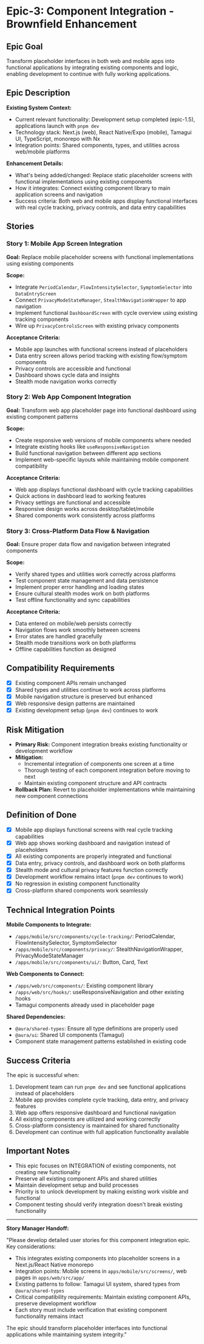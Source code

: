 # Epic-3: Component Integration - Brownfield Enhancement

## Epic Goal

Transform placeholder interfaces in both web and mobile apps into functional applications by integrating existing components and logic, enabling development to continue with fully working applications.

## Epic Description

**Existing System Context:**

- Current relevant functionality: Development setup completed (epic-1.5), applications launch with `pnpm dev`
- Technology stack: Next.js (web), React Native/Expo (mobile), Tamagui UI, TypeScript, monorepo with Nx
- Integration points: Shared components, types, and utilities across web/mobile platforms

**Enhancement Details:**

- What's being added/changed: Replace static placeholder screens with functional implementations using existing components
- How it integrates: Connect existing component library to main application screens and navigation
- Success criteria: Both web and mobile apps display functional interfaces with real cycle tracking, privacy controls, and data entry capabilities

## Stories

### Story 1: Mobile App Screen Integration

**Goal:** Replace mobile placeholder screens with functional implementations using existing components

**Scope:**

- Integrate `PeriodCalendar`, `FlowIntensitySelector`, `SymptomSelector` into `DataEntryScreen`
- Connect `PrivacyModeStateManager`, `StealthNavigationWrapper` to app navigation
- Implement functional `DashboardScreen` with cycle overview using existing tracking components
- Wire up `PrivacyControlsScreen` with existing privacy components

**Acceptance Criteria:**

- Mobile app launches with functional screens instead of placeholders
- Data entry screen allows period tracking with existing flow/symptom components
- Privacy controls are accessible and functional
- Dashboard shows cycle data and insights
- Stealth mode navigation works correctly

### Story 2: Web App Component Integration

**Goal:** Transform web app placeholder page into functional dashboard using existing component patterns

**Scope:**

- Create responsive web versions of mobile components where needed
- Integrate existing hooks like `useResponsiveNavigation`
- Build functional navigation between different app sections
- Implement web-specific layouts while maintaining mobile component compatibility

**Acceptance Criteria:**

- Web app displays functional dashboard with cycle tracking capabilities
- Quick actions in dashboard lead to working features
- Privacy settings are functional and accessible
- Responsive design works across desktop/tablet/mobile
- Shared components work consistently across platforms

### Story 3: Cross-Platform Data Flow & Navigation

**Goal:** Ensure proper data flow and navigation between integrated components

**Scope:**

- Verify shared types and utilities work correctly across platforms
- Test component state management and data persistence
- Implement proper error handling and loading states
- Ensure cultural stealth modes work on both platforms
- Test offline functionality and sync capabilities

**Acceptance Criteria:**

- Data entered on mobile/web persists correctly
- Navigation flows work smoothly between screens
- Error states are handled gracefully
- Stealth mode transitions work on both platforms
- Offline capabilities function as designed

## Compatibility Requirements

- [x] Existing component APIs remain unchanged
- [x] Shared types and utilities continue to work across platforms
- [x] Mobile navigation structure is preserved but enhanced
- [x] Web responsive design patterns are maintained
- [x] Existing development setup (`pnpm dev`) continues to work

## Risk Mitigation

- **Primary Risk:** Component integration breaks existing functionality or development workflow
- **Mitigation:**
  - Incremental integration of components one screen at a time
  - Thorough testing of each component integration before moving to next
  - Maintain existing component structure and API contracts
- **Rollback Plan:** Revert to placeholder implementations while maintaining new component connections

## Definition of Done

- [x] Mobile app displays functional screens with real cycle tracking capabilities
- [x] Web app shows working dashboard and navigation instead of placeholders
- [x] All existing components are properly integrated and functional
- [x] Data entry, privacy controls, and dashboard work on both platforms
- [x] Stealth mode and cultural privacy features function correctly
- [x] Development workflow remains intact (`pnpm dev` continues to work)
- [x] No regression in existing component functionality
- [x] Cross-platform shared components work seamlessly

## Technical Integration Points

**Mobile Components to Integrate:**

- `/apps/mobile/src/components/cycle-tracking/`: PeriodCalendar, FlowIntensitySelector, SymptomSelector
- `/apps/mobile/src/components/privacy/`: StealthNavigationWrapper, PrivacyModeStateManager
- `/apps/mobile/src/components/ui/`: Button, Card, Text

**Web Components to Connect:**

- `/apps/web/src/components/`: Existing component library
- `/apps/web/src/hooks/`: useResponsiveNavigation and other existing hooks
- Tamagui components already used in placeholder page

**Shared Dependencies:**

- `@aura/shared-types`: Ensure all type definitions are properly used
- `@aura/ui`: Shared UI components (Tamagui)
- Component state management patterns established in existing code

## Success Criteria

The epic is successful when:

1. Development team can run `pnpm dev` and see functional applications instead of placeholders
2. Mobile app provides complete cycle tracking, data entry, and privacy features
3. Web app offers responsive dashboard and functional navigation
4. All existing components are utilized and working correctly
5. Cross-platform consistency is maintained for shared functionality
6. Development can continue with full application functionality available

## Important Notes

- This epic focuses on INTEGRATION of existing components, not creating new functionality
- Preserve all existing component APIs and shared utilities
- Maintain development setup and build processes
- Priority is to unlock development by making existing work visible and functional
- Component testing should verify integration doesn't break existing functionality

---

**Story Manager Handoff:**

"Please develop detailed user stories for this component integration epic. Key considerations:

- This integrates existing components into placeholder screens in a Next.js/React Native monorepo
- Integration points: Mobile screens in `apps/mobile/src/screens/`, web pages in `apps/web/src/app/`
- Existing patterns to follow: Tamagui UI system, shared types from `@aura/shared-types`
- Critical compatibility requirements: Maintain existing component APIs, preserve development workflow
- Each story must include verification that existing component functionality remains intact

The epic should transform placeholder interfaces into functional applications while maintaining system integrity."
